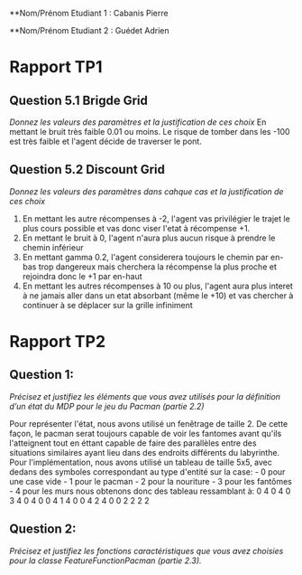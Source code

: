 **Nom/Prénom Etudiant 1 : Cabanis Pierre

**Nom/Prénom Etudiant 2 : Guédet Adrien

# Rapport TP1

## Question 5.1 Brigde Grid
*Donnez les valeurs des paramètres et la justification de ces choix*
En mettant le bruit très faible 0.01 ou moins.
Le risque de tomber dans les -100 est très faible et l'agent décide de traverser le pont.

## Question 5.2 Discount Grid
*Donnez les valeurs des paramètres dans cahque cas et la justification de ces choix*
1) En mettant les autre récompenses à -2, l'agent vas privilégier le trajet le plus cours possible et vas donc viser l'etat à récompense +1.	
2) En mettant le bruit à 0, l'agent n'aura plus aucun risque à prendre le chemin inférieur
3) En mettant gamma 0.2, l'agent considerera toujours le chemin par en-bas trop dangereux mais cherchera la récompense la plus proche et rejoindra donc le +1 par en-haut
4) En mettant les autres récompenses à 10 ou plus, l'agent aura plus interet à ne jamais aller dans un etat absorbant (même le +10) et vas chercher à continuer à se déplacer sur la grille infiniment

# Rapport TP2

## Question 1:
*Précisez et justifiez les éléments que vous avez utilisés pour la définition d’un état du MDP pour le jeu du Pacman (partie 2.2)*

Pour représenter l'état, nous avons utilisé un fenêtrage de taille 2. De cette façon, le pacman serat toujours capable de voir les fantomes avant qu'ils l'atteignent tout en éttant capable de faire des parallèles entre des situations similaires ayant lieu dans des endroits différents du labyrinthe.
Pour l'implémentation, nous avons utilisé un tableau de taille 5x5, avec dedans des symboles correspondant au type d'entité sur la case:
	- 0 pour une case vide
	- 1 pour le pacman
	- 2 pour la nouriture
	- 3 pour les fantômes
	- 4 pour les murs
nous obtenons donc des tableau ressamblant à:
0 4 0 4 0
3 4 0 4 0
0 4 1 4 0
0 4 2 4 0
0 2 2 2 2


## Question 2:
*Précisez et justifiez les fonctions caractéristiques que vous avez choisies pour la classe FeatureFunctionPacman (partie 2.3).*
